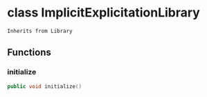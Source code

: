 # class ImplicitExplicitationLibrary


```cpp
Inherits from Library
```



## Functions

### initialize

```cpp
public void initialize()
```




